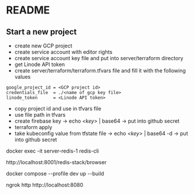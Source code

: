 # README

## Start a new project

* create new GCP project
* create service account with editor rights
* create service account key file and put into server/terraform directory
* get Linode API token
* create server/terraform/terraform.tfvars file and fill it with the following values

```
google_project_id = <GCP project id>
credentials_file  = ./<name of gcp key file>
linode_token      = <Linode API token>
```

* copy project id and use in tfvars file
* use file path in tfvars
* create firebase key -> echo *\<key\>* | base64 -> put into github secret
* terraform apply
* take kubeconfig value from tfstate file -> echo *\<key\>* | base64 -d -> put into github secret


docker exec -it server-redis-1 redis-cli

http://localhost:8001/redis-stack/browser

docker compose --profile dev up --build

ngrok http http://localhost:8080